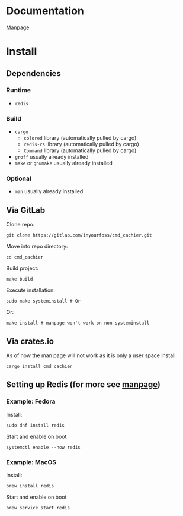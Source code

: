 # Documentation

[Manpage](https://gitlab.com/inyourfoss/cmd_cachier/-/blob/main/docs/cmd_cachier.1.pdf?ref_type=heads)

# Install 
## Dependencies
### Runtime
- `redis`
### Build
- `cargo`
  - `colored` library (automatically pulled by cargo)
  - `redis-rs` library (automatically pulled by cargo)
  - `Command` library (automatically pulled by cargo)
- `groff` usually already installed
- `make` or `gnumake` usually already installed
### Optional
- `man` usually already installed

## Via GitLab
Clone repo:
```
git clone https://gitlab.com/inyourfoss/cmd_cachier.git
```
Move into repo directory:
```
cd cmd_cachier 
```
Build project:
```
make build
```
Execute installation:
```
sudo make systeminstall # Or
```
Or:
```
make install # manpage won't work on non-systeminstall
```

## Via crates.io
As of now the man page will not work as it is only a user space install. 
```
cargo install cmd_cachier
```

## Setting up Redis (for more see [manpage](https://gitlab.com/inyourfoss/cmd_cachier/-/blob/main/docs/cmd_cachier.1.pdf?ref_type=heads))
### Example: Fedora
Install:
```
sudo dnf install redis
```
Start and enable on boot
```
systemctl enable --now redis
```
### Example: MacOS
Install:
```
brew install redis
```
Start and enable on boot
```
brew service start redis
```
